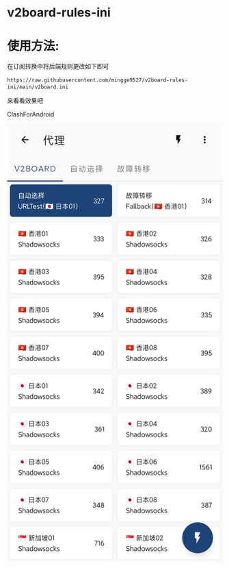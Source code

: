 # v2board-rules-ini
# 使用方法:
在订阅转换中将后端规则更改如下即可
```shell script
https://raw.githubusercontent.com/mingge9527/v2board-rules-ini/main/v2board.ini
```
来看看效果吧

ClashForAndroid

![image](https://github.com/mingge9527/v2board-rules-ini/blob/main/cfa.jpg?raw=true)
